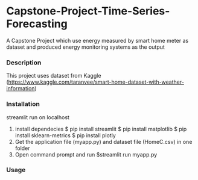 # Capstone-Project-Time-Series-Forecasting
A Capstone Project which use energy measured by smart home meter as dataset and produced energy monitoring systems as the output 

### Description
This project uses dataset from Kaggle (https://www.kaggle.com/taranvee/smart-home-dataset-with-weather-information)

### Installation
streamlit run on localhost
1. install dependecies
 $ pip install streamlit
 $ pip install matplotlib
 $ pip install sklearn-metrics
 $ pip install plotly
2. Get the application file (myapp.py) and dataset file (HomeC.csv) in one folder
3. Open command prompt and run 
 $streamlit run myapp.py

### Usage

